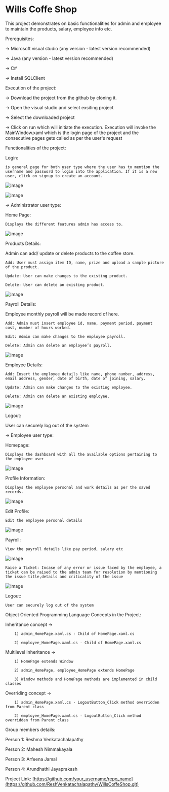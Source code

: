 # Wills Coffe Shop  


This project demonstrates on basic functionalities for admin and employee to maintain the products, salary, employee info etc. 



Prerequisites:

-> Microsoft visual studio (any version - latest version recommended)

-> Java (any version - latest version recommended)

-> C# 

-> Install SQLClient 



Execution of the project:

-> Download the project from the github by cloning it.

-> Open the visual studio and select exsiting project

-> Select the downloaded project

-> Click on run which will initiate the execution. Execution will invoke the MainWindow.xaml which is the login page of the project and the consecutive pages gets called as per the user's request



Functionalities of the project:


Login: 
    
    is general page for both user type where the user has to mention the username and password to login into the application. If it is a new user, click on signup to create an account.

![image](https://github.com/user-attachments/assets/13012585-2063-4290-ae6a-69cc9abcd736)

![image](https://github.com/user-attachments/assets/63162776-42a2-4c01-9cb6-d040c65393e7)


-> Administrator user type:


Home Page:

    Displays the different features admin has access to.

![image](https://github.com/user-attachments/assets/070f6fc2-3bc0-4f6f-a887-c549b485d0ec)


Products Details: 

Admin can add/ update or delete products to the coffee store.

 	Add: User must assign item ID, name, prize and upload a sample picture of the product.
  
 	Update: User can make changes to the existing product.
  
 	Delete: User can delete an existing product.

![image](https://github.com/user-attachments/assets/f4ac4c35-d4bf-43ea-bc78-f5c4d380e4df)

  
Payroll Details:

Employee monthly payroll will be made record of here. 

 	Add: Admin must insert employee id, name, payment period, payment cost, number of hours worked.
  
 	Edit: Admin can make changes to the employee payroll.
  
 	Delete: Admin can delete an employee’s payroll.

![image](https://github.com/user-attachments/assets/9f650e2a-013b-46a6-94ef-f56df3759e75)

  
Employee Details:

 	Add: Insert the employee details like name, phone number, address, email address, gender, date of birth, date of joining, salary.
  
 	Update: Admin can make changes to the existing employee.
  
 	Delete: Admin can delete an existing employee.

![image](https://github.com/user-attachments/assets/c52cee93-e292-457f-9b33-71d2c4e55a0f)

  
Logout:

  User can securely log out of the system


-> Employee user type:


Homepage:

    Displays the dashboard with all the available options pertaining to the employee user

![image](https://github.com/user-attachments/assets/605a617b-29bc-4797-95c1-7a33879a7b86)

    

Profile Information:

 	Displays the employee personal and work details as per the saved records.

![image](https://github.com/user-attachments/assets/60e7e8dd-2822-4c93-b294-a8fa9e67dc8a)

    
Edit Profile:

    Edit the employee personal details

![image](https://github.com/user-attachments/assets/a3ebf49d-8bff-4845-993f-b19a158c01ec)


  
Payroll:

    View the payroll details like pay period, salary etc
  
 ![image](https://github.com/user-attachments/assets/9d4ef355-6d03-43c8-bc70-3d478dfabbd3)


    Raise a Ticket: Incase of any error or issue faced by the employee, a ticket can be raised to the admin team for resolution by mentioning the issue title,details and criticality of the issue
    
![image](https://github.com/user-attachments/assets/56dd5856-cdb9-40e1-bf74-9be43cbc44cf)


  
Logout:

    User can securely log out of the system



Object Oriented Programming Language Concepts in the Project:

Inheritance concept ->

        1) admin_HomePage.xaml.cs - Child of HomePage.xaml.cs

        2) employee_HomePage.xaml.cs - Child of HomePage.xaml.cs

Multilevel Inheritance -> 

        1) HomePage extends Window
   
        2) admin_HomePage, employee_HomePage extends HomePage
   
        3) Window methods and HomePage methods are implemented in child classes


Overriding concept ->

        1) admin_HomePage.xaml.cs - LogoutButton_Click method overridden from Parent class

        2) employee_HomePage.xaml.cs - LogoutButton_Click method overridden from Parent class




Group members details:

Person 1: Reshma Venkatachalapathy

Person 2: Mahesh Nimmakayala

Person 3:  Arfeena Jamal

Person 4:  Arundhathi Jayaprakash




Project Link: [https://github.com/your_username/repo_name](https://github.com/ReshVenkatachalapathy/WillsCoffeShop.git)


